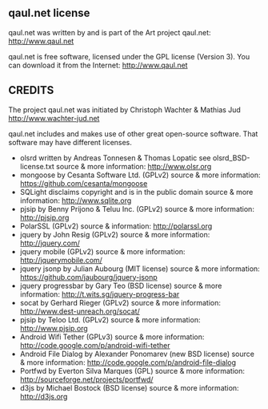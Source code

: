 qaul.net license
-----------------

qaul.net was written by and is part of the Art project qaul.net: 
http://www.qaul.net 

qaul.net is free software, licensed under the GPL license (Version 3).
You can download it from the Internet: http://www.qaul.net


CREDITS
-------

The project qaul.net was initiated by Christoph Wachter & Mathias Jud 
http://www.wachter-jud.net

qaul.net includes and makes use of other great open-source software.
That software may have different licenses.

* olsrd written by Andreas Tonnesen & Thomas Lopatic see olsrd_BSD-license.txt
  source & more information: http://www.olsr.org
* mongoose by Cesanta Software Ltd. (GPLv2)
  source & more information: https://github.com/cesanta/mongoose
* SQLight disclaims copyright and is in the public domain
  source & more information: http://www.sqlite.org
* pjsip by Benny Prijono & Teluu Inc. (GPLv2)
  source & more information: http://pjsip.org
* PolarSSL (GPLv2)
  source & information: http://polarssl.org
* jquery by John Resig (GPLv2)
  source & more information: http://jquery.com/
* jquery mobile (GPLv2)
  source & more information: http://jquerymobile.com/
* jquery jsonp by Julian Aubourg (MIT license)
  source & more information: https://github.com/jaubourg/jquery-jsonp
* jquery progressbar by Gary Teo (BSD license)
  source & more information: http://t.wits.sg/jquery-progress-bar
* socat by Gerhard Rieger (GPLv2)
  source & more information: http://www.dest-unreach.org/socat/
* pjsip by Teloo Ltd. (GPLv2)
  source & more information: http://www.pjsip.org  
* Android Wifi Tether (GPLv3)
  source & more information: http://code.google.com/p/android-wifi-tether
* Android File Dialog by Alexander Ponomarev (new BSD license)
  source & more information: http://code.google.com/p/android-file-dialog
* Portfwd by Everton Silva Marques (GPL)
  source & more information: http://sourceforge.net/projects/portfwd/
* d3js by Michael Bostock (BSD license)
  source & more information: http://d3js.org
